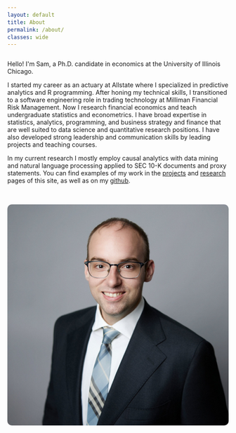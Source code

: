 ```yaml
---
layout: default
title: About
permalink: /about/
classes: wide
---
```

<div style="display: flex; align-items: flex-start; justify-content: space-between; gap: 2rem; flex-wrap: wrap; margin: 0; padding 0 2rem;">
  <div style="flex: 1; min-width: 300px;">

Hello! I'm Sam, a Ph.D. candidate in economics at the University of Illinois Chicago. 

<p>
</p>


I started my career as an actuary at Allstate where I specialized in predictive analytics and R programming. After honing my technical skills, I transitioned to a software engineering role in trading technology at Milliman Financial Risk Management. Now I research financial economics and teach undergraduate statistics and econometrics. I have broad expertise in statistics, analytics, programming, and business strategy and finance that are well suited to data science and quantitative research positions. I have also developed strong leadership and communication skills by leading projects and teaching courses.

<p>
</p>

In my current research I mostly employ causal analytics with data mining and natural language processing applied to SEC 10-K documents and proxy statements. You can find examples of my work in the <a href="/projects/"> projects</a> and <a href="/research/"> research</a> pages of this site, as well as on my <a href="https://github.com/samuelmgifford/">github</a>. 

<p>
</p>
  </div>

  <div style="flex: 1; min-width: 300px; text-align: center;">
    <img src="/assets/cropped.jpg" alt="My photo" style="max-width: 100%; border-radius: 10px;">
  </div>
</div>
